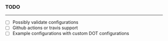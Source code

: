 ### TODO

---

- [ ] Possibly validate configurations
- [ ] Github actions or travis support
- [ ] Example configurations with custom DOT configurations
